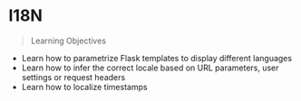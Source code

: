 # I18N

> Learning Objectives
- Learn how to parametrize Flask templates to display different languages
- Learn how to infer the correct locale based on URL parameters, user settings or request headers
- Learn how to localize timestamps
